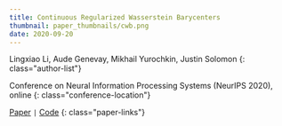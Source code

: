 ```yaml
---
title: Continuous Regularized Wasserstein Barycenters
thumbnail: paper_thumbnails/cwb.png
date: 2020-09-20
---
```

Lingxiao Li, Aude Genevay, Mikhail Yurochkin, Justin Solomon
{: class="author-list"}

Conference on Neural Information Processing Systems (NeurIPS 2020), online
{: class="conference-location"}

[Paper](https://arxiv.org/pdf/2008.12534.pdf) `|` [Code](https://github.com/lingxiaoli94/CWB)
{: class="paper-links"}
